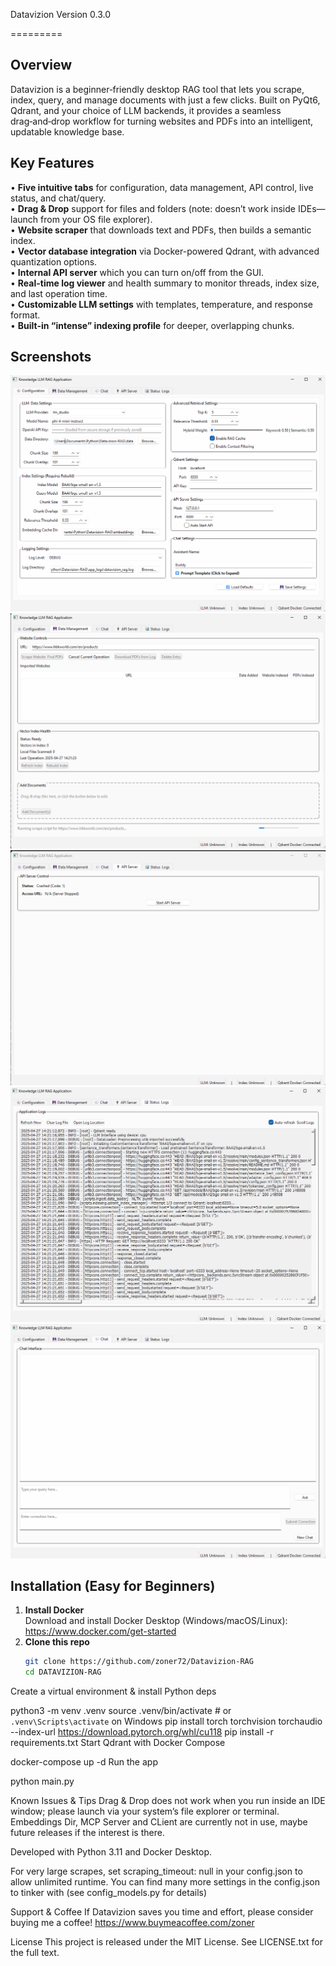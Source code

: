 Datavizion
Version 0.3.0
<!-- VERSION_PLACEHOLDER -->

=========

Overview
--------
Datavizion is a beginner‑friendly desktop RAG tool that lets you scrape, index, query, and manage documents with just a few clicks. Built on PyQt6, Qdrant, and your choice of LLM backends, it provides a seamless drag‑and‑drop workflow for turning websites and PDFs into an intelligent, updatable knowledge base.

Key Features
------------
• **Five intuitive tabs** for configuration, data management, API control, live status, and chat/query.  
• **Drag & Drop** support for files and folders (note: doesn’t work inside IDEs—launch from your OS file explorer).  
• **Website scraper** that downloads text and PDFs, then builds a semantic index.  
• **Vector database integration** via Docker-powered Qdrant, with advanced quantization options.  
• **Internal API server** which you can turn on/off from the GUI.  
• **Real-time log viewer** and health summary to monitor threads, index size, and last operation time.  
• **Customizable LLM settings** with templates, temperature, and response format.  
• **Built-in “intense” indexing profile** for deeper, overlapping chunks.  

Screenshots
-----------
![Alt text](/screenshots/config_tab.png?raw=true "Config Tab")  
![Alt text](/screenshots/data_tab.png?raw=true "Data Tab")  
![Alt text](/screenshots/api_tab.png?raw=true "API Tab Tab")  
![Alt text](/screenshots/status_tab.png?raw=true "Status Tab")  
![Alt text](/screenshots/chat_tab.png?raw=true "Chat Tab")  

Installation (Easy for Beginners)
---------------------------------
1. **Install Docker**  
   Download and install Docker Desktop (Windows/macOS/Linux):  
   https://www.docker.com/get-started  
2. **Clone this repo**  
   ```bash
   git clone https://github.com/zoner72/Datavizion-RAG
   cd DATAVIZION-RAG
Create a virtual environment & install Python deps


python3 -m venv .venv
source .venv/bin/activate    # or `.venv\Scripts\activate` on Windows
pip install torch torchvision torchaudio --index-url https://download.pytorch.org/whl/cu118
pip install -r requirements.txt
Start Qdrant with Docker Compose

docker-compose up -d
Run the app

python main.py

Known Issues & Tips
Drag & Drop does not work when you run inside an IDE window; please launch via your system’s file explorer or terminal.
Embeddings Dir, MCP Server and CLient are currently not in use, maybe future releases if the interest is there.

Developed with Python 3.11 and Docker Desktop.

For very large scrapes, set scraping_timeout: null in your config.json to allow unlimited runtime.
You can find many more settings in the config.json to tinker with (see config_models.py for details)

Support & Coffee
If Datavizion saves you time and effort, please consider buying me a coffee!
https://www.buymeacoffee.com/zoner

License
This project is released under the MIT License. See LICENSE.txt for the full text.
